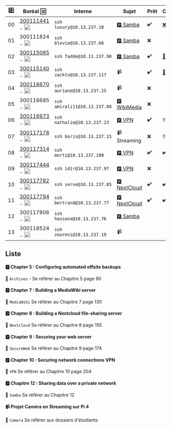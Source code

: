 


|:hash:| Boréal :id:                | Interne            | Sujet | Prêt | Correction |
|------|----------------------------|--------------------|-------|------|------------|
| 00   | [300111441](300111441) - <image src='https://avatars0.githubusercontent.com/u/55207099?s=460&v=4' width=20 height=20 alt="Sekou"></image> | `ssh luxury@10.13.237.18` | [:parking: Samba](README.md#parking-Chapitre-12--Sharing-data-over-a-private-network) | :heavy_check_mark:  | [:x:](300111441/.correction) |
| 01   | 300111824 - <image src='https://avatars0.githubusercontent.com/u/54911706?s=460&v=4' width=20 height=20></image> | `ssh blevie@10.13.237.66` | [:parking: Samba](README.md#parking-Chapitre-12--Sharing-data-over-a-private-network) | :x:  |
| 02   | [300115065](300115065) - <image src='https://avatars0.githubusercontent.com/u/54910778?s=460&v=4' width=20 height=20></image> | `ssh fadde@10.13.237.98` | [:parking: Samba](README.md#parking-Chapitre-12--Sharing-data-over-a-private-network) | :heavy_check_mark:  | [:tada:](300115065/.correction) |
| 03   | [300115140](300115140) - <image src='https://avatars0.githubusercontent.com/u/54910329?s=460&v=4' width=20 height=20></image> | `ssh zackto@10.13.237.117` | :video_camera: | :heavy_check_mark:  | [:tada:](300115140/.correction) |
| 04   | [300116670](300116670) - <image src='https://avatars0.githubusercontent.com/u/55238107?s=460&v=4' width=20 height=20></image> | `ssh auriane@10.13.237.25` | :video_camera: | :x:  |
| 05   | 300116685 - <image src='https://avatars0.githubusercontent.com/u/54910751?s=460&v=4' width=20 height=20></image> | `ssh amirali11@10.13.237.88` | [:parking: WikiMedia](README.md#parking-Chapter-7--Building-a-MediaWiki-server) |   :x:  |
| 06   | [300116973](300116973) - <image src='https://avatars0.githubusercontent.com/u/54910252?s=460&v=4' width=20 height=20></image> | `ssh nathalie@10.13.237.23` | [:parking: VPN](README.md#parking-chapter-10--securing-network-connections-vpn)  | :heavy_check_mark:  | :bangbang: |
| 07   | [300117178](300117178) - <image src='https://avatars0.githubusercontent.com/u/54910937?s=460&v=4' width=20 height=20></image> | `ssh boris@10.13.237.15` | :video_camera: Streaming |   :x:  | :bangbang: |
| 08   | [300117314](300117314) - <image src='https://avatars0.githubusercontent.com/u/54910700?s=460&v=4' width=20 height=20></image> | `ssh morti@10.13.237.100` | [:parking: VPN](README.md#parking-chapter-10--securing-network-connections-vpn) | :heavy_check_mark: | :heavy_check_mark: | 
| 09   | [300117444](300117444) - <image src='https://avatars0.githubusercontent.com/u/54910261?s=460&v=4' width=20 height=20></image> | `ssh idir@10.13.237.97` | [:parking: VPN](README.md#parking-chapter-10--securing-network-connections-vpn) |   :x:  |
| 10   | [300117782](300117782) - <image src='https://avatars0.githubusercontent.com/u/56364697?s=460&v=4' width=20 height=20></image> | `ssh serve@10.13.237.85` | [:parking: NextCloud](README.md#parking-chapter-8--building-a-nextcloud-file-sharing-server) | :heavy_check_mark: | :heavy_check_mark: |
| 11   | [300117784](300117784) - <image src='https://avatars0.githubusercontent.com/u/54910102?s=460&v=4' width=20 height=20></image> | `ssh bertrand@10.13.237.77` | [:parking: NextCloud](README.md#parking-chapter-8--building-a-nextcloud-file-sharing-server) | :heavy_check_mark: | :heavy_check_mark: |
| 12   | 300117806 - <image src='https://avatars0.githubusercontent.com/u/54910103?s=460&v=4' width=20 height=20></image> | `ssh hassana@10.13.237.76` | [:parking: Samba](README.md#parking-Chapitre-12--Sharing-data-over-a-private-network) |
| 13   | 300118524 - <image src='https://avatars0.githubusercontent.com/u/56364857?s=460&v=4' width=20 height=20></image> | `ssh zoureni@10.13.237.19` | :video_camera: |

## Liste 

#### :parking: Chapter 5 : Configuring automated offsite backups

:pushpin: `Archives` - Se référer au Chapitre 5 page 90

#### :parking: Chapter 7 : Building a MediaWiki server

:pushpin: `MediaWiki` Se référer au Chapitre 7 page 130

#### :parking: Chapter 8 : Building a Nextcloud file-sharing server

:pushpin: `Nextcloud` Se référer au Chapitre 8 page 155

#### :parking: Chapter 9 : Securing your web server

:pushpin: `SecureWeb` Se référer au Chapitre 9 page 174

#### :parking: Chapter 10 : Securing network connections VPN

:pushpin: `VPN` Se référer au Chapitre 10 page 204

#### :parking: Chapitre 12 : Sharing data over a private network

:pushpin: `Samba` Se référer au Chapitre 12


####  :video_camera: Projet Caméra en Streaming sur Pi 4

:pushpin: `Camera` Se référer aux dossiers d'étudiants
